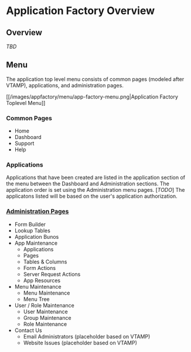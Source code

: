 # Application Factory Overview

## Overview

_TBD_

## Menu

The application top level menu consists of common pages (modeled after VTAMP), applications, and administration pages.

[[/images/appfactory/menu/app-factory-menu.png|Application Factory Toplevel Menu]]

### Common Pages
* Home
* Dashboard
* Support
* Help

### Applications
Applications that have been created are listed in the application section of the menu between the Dashboard and 
Administration sections.  The application order is set using the Administration menu pages.  [_TODO_] The applicatons listed will 
be based on the user's application authorization.

### [Administration Pages](Admin-Overview "Application Administration")
* Form Builder
* Lookup Tables
* Application Bunos
* App Maintenance
  * Applications
  * Pages
  * Tables & Columns
  * Form Actions
  * Server Request Actions
  * App Resources
* Menu Maintenance
  * Menu Maintenance
  * Menu Tree
* User / Role Maintenance
  * User Maintenance
  * Group Maintenance
  * Role Maintenance
* Contact Us
  * Email Administrators (placeholder based on VTAMP)
  * Website Issues (placeholder based on VTAMP)
